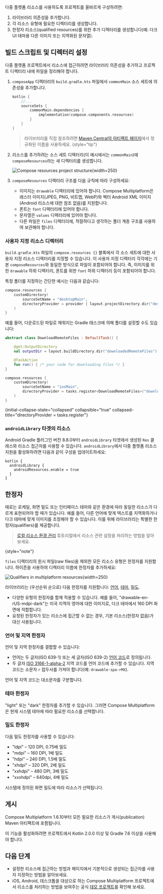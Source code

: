 [//]: # (title: 다중 플랫폼 리소스 설정 및 구성)

<show-structure depth="3"/>

다중 플랫폼 리소스를 사용하도록 프로젝트를 올바르게 구성하려면:

1.  라이브러리 의존성을 추가합니다.
2.  각 리소스 유형에 필요한 디렉터리를 생성합니다.
3.  한정자 리소스(qualified resources)를 위한 추가 디렉터리를 생성합니다(예: 다크 UI 테마용 다른 이미지 또는 지역화된 문자열).

## 빌드 스크립트 및 디렉터리 설정

다중 플랫폼 프로젝트에서 리소스에 접근하려면 라이브러리 의존성을 추가하고 프로젝트 디렉터리 내에 파일을 정리해야 합니다.

1.  `composeApp` 디렉터리의 `build.gradle.kts` 파일에서 `commonMain` 소스 세트에 의존성을 추가합니다.

    ```kotlin
    kotlin {
        //...
        sourceSets {
            commonMain.dependencies {
                implementation(compose.components.resources)
            }
        }
    }
    ```

    > 라이브러리를 직접 참조하려면 [Maven Central의 아티팩트 페이지](https://central.sonatype.com/artifact/org.jetbrains.compose.components/components-resources)에서 정규화된 이름을 사용하세요.
    {style="tip"}

2.  리소스를 추가하려는 소스 세트 디렉터리(이 예시에서는 `commonMain`)에 `composeResources`라는 새 디렉터리를 생성합니다.

    ![Compose resources project structure](compose-resources-structure.png){width=250}

3.  `composeResources` 디렉터리 구조를 다음 규칙에 따라 구성하세요:

    *   이미지는 `drawable` 디렉터리에 있어야 합니다. Compose Multiplatform은 래스터 이미지(JPEG, PNG, 비트맵, WebP)와 벡터 Android XML 이미지(Android 리소스에 대한 참조 없음)를 지원합니다.
    *   폰트는 `font` 디렉터리에 있어야 합니다.
    *   문자열은 `values` 디렉터리에 있어야 합니다.
    *   다른 파일은 `files` 디렉터리에, 적절하다고 생각하는 폴더 계층 구조를 사용하여 보관해야 합니다.

### 사용자 지정 리소스 디렉터리

`build.gradle.kts` 파일의 `compose.resources {}` 블록에서 각 소스 세트에 대한 사용자 지정 리소스 디렉터리를 지정할 수 있습니다. 이 사용자 지정 디렉터리 각각에는 기본 `composeResources`와 동일한 방식으로 파일이 포함되어야 합니다. 즉, 이미지를 위한 `drawable` 하위 디렉터리, 폰트를 위한 `font` 하위 디렉터리 등이 포함되어야 합니다.

특정 폴더를 지정하는 간단한 예시는 다음과 같습니다:

```kotlin
compose.resources {
    customDirectory(
        sourceSetName = "desktopMain",
        directoryProvider = provider { layout.projectDirectory.dir("desktopResources") }
    )
}
```

예를 들어, 다운로드된 파일로 채워지는 Gradle 태스크에 의해 폴더를 설정할 수도 있습니다:

```kotlin
abstract class DownloadRemoteFiles : DefaultTask() {

    @get:OutputDirectory
    val outputDir = layout.buildDirectory.dir("downloadedRemoteFiles")

    @TaskAction
    fun run() { /* your code for downloading files */ }
}

compose.resources {
    customDirectory(
        sourceSetName = "iosMain",
        directoryProvider = tasks.register<DownloadRemoteFiles>("downloadedRemoteFiles").map { it.outputDir.get() }
    )
}
```
{initial-collapse-state="collapsed" collapsible="true" collapsed-title="directoryProvider = tasks.register<DownloadRemoteFiles>"}

### `androidLibrary` 타겟의 리소스
<secondary-label ref="Experimental"/>

Android Gradle 플러그인 버전 8.8.0부터 `androidLibrary` 타겟에서 생성된 `Res` 클래스와 리소스 접근자를 사용할 수 있습니다. `androidLibrary`에서 다중 플랫폼 리소스 지원을 활성화하려면 다음과 같이 구성을 업데이트하세요:

```
kotlin {
  androidLibrary {
    androidResources.enable = true
  }
}
```

## 한정자

때로는 로케일, 화면 밀도 또는 인터페이스 테마와 같은 환경에 따라 동일한 리소스가 다르게 표현되어야 할 때가 있습니다. 예를 들어, 다른 언어에 맞게 텍스트를 지역화하거나 다크 테마에 맞게 이미지를 조정해야 할 수 있습니다. 이를 위해 라이브러리는 특별한 한정자(qualifiers)를 제공합니다.

> [로컬 리소스 환경 관리](compose-resource-environment.md) 튜토리얼에서 리소스 관련 설정을 처리하는 방법을 알아보세요.
>
{style="note"}

`files` 디렉터리의 원시 파일(raw files)을 제외한 모든 리소스 유형은 한정자를 지원합니다. 하이픈을 사용하여 디렉터리 이름에 한정자를 추가하세요:

![Qualifiers in multiplatform resources](compose-resources-qualifiers.png){width=250}

라이브러리는 (우선순위 순으로) 다음 한정자를 지원합니다: [언어](#language-and-regional-qualifiers), [테마](#theme-qualifier), [밀도](#density-qualifier).

*   다양한 유형의 한정자를 함께 적용할 수 있습니다. 예를 들어, "drawable-en-rUS-mdpi-dark"는 미국 지역의 영어에 대한 이미지로, 다크 테마에서 160 DPI 화면에 적합합니다.
*   요청된 한정자가 있는 리소스에 접근할 수 없는 경우, 기본 리소스(한정자 없음)가 대신 사용됩니다.

### 언어 및 지역 한정자

언어 및 지역 한정자를 결합할 수 있습니다:
*   언어는 두 글자(ISO 639-1) 또는 세 글자(ISO 639-2) [언어 코드](https://www.loc.gov/standards/iso639-2/php/code_list.php)로 정의됩니다.
*   두 글자 [ISO 3166-1-alpha-2](https://en.wikipedia.org/wiki/ISO_3166-1_alpha-2) 지역 코드를 언어 코드에 추가할 수 있습니다. 지역 코드는 소문자 `r` 접두사를 가져야 합니다(예: `drawable-spa-rMX`).

언어 및 지역 코드는 대소문자를 구분합니다.

### 테마 한정자

"light" 또는 "dark" 한정자를 추가할 수 있습니다. 그러면 Compose Multiplatform은 현재 시스템 테마에 따라 필요한 리소스를 선택합니다.

### 밀도 한정자

다음 밀도 한정자를 사용할 수 있습니다:

*   "ldpi" – 120 DPI, 0.75배 밀도
*   "mdpi" – 160 DPI, 1배 밀도
*   "hdpi" – 240 DPI, 1.5배 밀도
*   "xhdpi" – 320 DPI, 2배 밀도
*   "xxhdpi" – 480 DPI, 3배 밀도
*   "xxxhdpi" – 640dpi, 4배 밀도

시스템에 정의된 화면 밀도에 따라 리소스가 선택됩니다.

## 게시

Compose Multiplatform 1.6.10부터 모든 필요한 리소스가 게시(publication) Maven 아티팩트에 포함됩니다.

이 기능을 활성화하려면 프로젝트에서 Kotlin 2.0.0 이상 및 Gradle 7.6 이상을 사용해야 합니다.

## 다음 단계

*   설정한 리소스에 접근하는 방법과 [](compose-multiplatform-resources-usage.md) 페이지에서 기본적으로 생성되는 접근자를 사용자 지정하는 방법을 알아보세요.
*   iOS, Android, 데스크톱을 대상으로 하는 Compose Multiplatform 프로젝트에서 리소스를 처리하는 방법을 보여주는 공식 [데모 프로젝트](https://github.com/JetBrains/compose-multiplatform/tree/master/components/resources/demo)를 확인해 보세요.